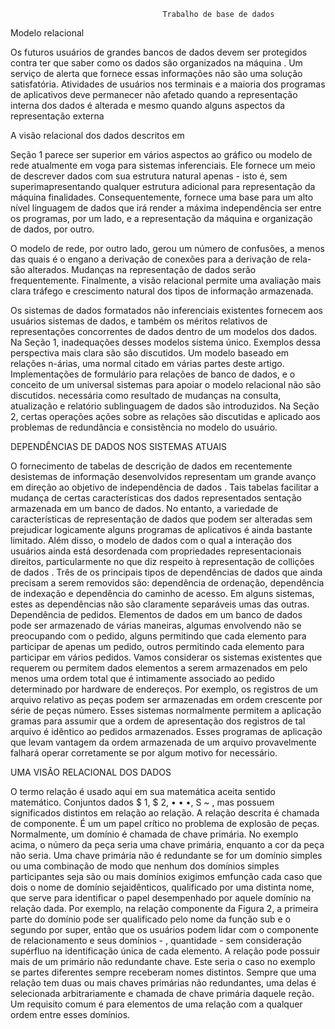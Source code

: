                                       Trabalho de base de dados
Modelo relacional

Os futuros usuários de grandes bancos de dados devem ser protegidos contra ter que saber como os dados são organizados na máquina . Um serviço de alerta que fornece essas informações não são uma solução satisfatória. Atividades de usuários nos terminais e a maioria dos programas de aplicativos deve permanecer não afetado quando a representação interna dos dados é alterada e mesmo quando alguns aspectos da representação externa

A visão relacional dos dados descritos em

Seção 1 parece ser superior em vários aspectos ao gráfico ou modelo de rede atualmente em voga para sistemas inferenciais. Ele fornece um meio de descrever dados com sua estrutura natural apenas - isto é, sem superimapresentando qualquer estrutura adicional para representação da máquina finalidades. Consequentemente, fornece uma base para um alto nível linguagem de dados que irá render a máxima independência ser entre os programas, por um lado, e a representação da máquina e organização de dados, por outro.

O modelo de rede, por outro lado, gerou um número de confusões, a menos das quais é o engano a derivação de conexões para a derivação de rela-são alterados. Mudanças na representação de dados serão frequentemente.
Finalmente, a visão relacional permite uma avaliação mais clara tráfego e crescimento natural dos tipos de informação armazenada.

Os sistemas de dados formatados não inferenciais existentes fornecem aos usuários sistemas de dados, e também os méritos relativos de representações concorrentes de dados dentro de um modelos dos dados. Na Seção 1, inadequações desses modelos sistema único. Exemplos dessa perspectiva mais clara são são discutidos. Um modelo baseado em relações n-árias, uma normal citado em várias partes deste artigo. Implementações de formulário para relações de banco de dados, e o conceito de um universal sistemas para apoiar o modelo relacional não são discutidos.
necessária como resultado de mudanças na consulta, atualização e relatório sublinguagem de dados são introduzidos. Na Seção 2, certas operações ações sobre as relações são discutidas e aplicado aos problemas de redundância e consistência no modelo do usuário.

DEPENDÊNCIAS DE DADOS NOS SISTEMAS ATUAIS

O fornecimento de tabelas de descrição de dados em recentemente desistemas de informação desenvolvidos representam um grande avanço em direção ao objetivo de independência de dados . Tais tabelas facilitar a mudança de certas características dos dados representados sentação armazenada em um banco de dados. No entanto, a variedade de características de representação de dados que podem ser alteradas sem prejudicar logicamente alguns programas de aplicativos é ainda bastante limitado. Além disso, o modelo de dados com o qual a interação dos usuários ainda está desordenada com propriedades representacionais direitos, particularmente no que diz respeito à representação de collições de dados . Três de os principais tipos de dependências de dados que ainda precisam a serem removidos são: dependência de ordenação, dependência de indexação e dependência do caminho de acesso. Em alguns sistemas, estes as dependências não são claramente separáveis umas das outras.
Dependência de pedidos. Elementos de dados em um banco de dados pode ser armazenado de várias maneiras, algumas envolvendo não se preocupando com o pedido, alguns permitindo que cada elemento para participar de apenas um pedido, outros permitindo cada elemento para participar em vários pedidos. Vamos considerar os sistemas existentes que requerem ou permitem dados elementos a serem armazenados em pelo menos uma ordem total que é intimamente associado ao pedido determinado por hardware de endereços. Por exemplo, os registros de um arquivo relativo as peças podem ser armazenadas em ordem crescente por série de peças número. Esses sistemas normalmente permitem a aplicação gramas para assumir que a ordem de apresentação dos registros de tal arquivo é idêntico ao pedidos armazenados. Esses programas de aplicação que levam vantagem da ordem armazenada de um arquivo provavelmente falhará operar corretamente se por algum motivo for necessário.

UMA VISÃO RELACIONAL DOS DADOS

O termo relação é usado aqui em sua matemática aceita sentido matemático. Conjuntos dados $ 1, $ 2, • • •, S ~ , mas possuem significados distintos em relação ao relação. A relação descrita é chamada de componente. É um um papel crítico no problema de explosão de peças.
Normalmente, um domínio é chamada de chave primária. No exemplo acima, o número da peça seria uma chave primária, enquanto a cor da peça não seria. Uma chave primária não é redundante se for um domínio simples ou uma combinação de modo que nenhum dos domínios simples participantes seja são ou mais domínios exigimos emfunção cada caso que dois o nome de domínio sejaidênticos, qualificado por uma distinta nome, que serve para identificar o papel desempenhado por aquele domínio na relação dada. Por exemplo, na relação componente da Figura 2, a primeira parte do domínio pode ser qualificado pelo nome da função sub e o segundo por super, então que os usuários podem lidar com o componente de relacionamento e seus domínios - , quantidade - sem consideração supérfluo na identificação única de cada elemento.
A relação pode possuir mais de um primário não redundante chave. Este seria o caso no exemplo se partes diferentes sempre receberam nomes distintos. Sempre que uma relação tem duas ou mais chaves primárias não redundantes, uma delas é selecionada arbitrariamente e chamada de chave primária daquele reção.
Um requisito comum é para elementos de uma relação com a qualquer ordem entre esses domínios.


